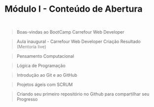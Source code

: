 # Módulo I - Conteúdo de Abertura 
<br />

>Boas-vindas ao BootCamp Carrefour Web Developer

>Aula inaugural - Carrefour Web Developer 
Criação	Resultado<font color="gray"> (Mentoria live)</font>
 
> Pensamento Computacional

> Lógica de Programação

> Introdução ao Git e ao GitHub

> Projetos ágeis com SCRUM

> Criando seu primeiro repositório no Github para compartilhar seu Progresso
